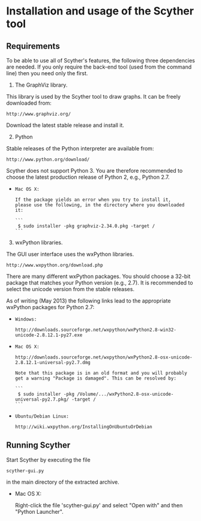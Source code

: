 Installation and usage of the Scyther tool
==========================================

Requirements
------------

To be able to use all of Scyther's features, the following three
dependencies are needed. If you only require the back-end tool (used
from the command line) then you need only the first.

1. The GraphViz library.

  This library is used by the Scyther tool to draw graphs. It can be
  freely downloaded from:

	http://www.graphviz.org/

  Download the latest stable release and install it.


2. Python 

  Stable releases of the Python interpreter are available from:

  	http://www.python.org/download/

  Scyther does not support Python 3. You are therefore recommended to
  choose the latest production release of Python 2, e.g., Python 2.7.

  * 	Mac OS X:
  
    	If the package yields an error when you try to install it,
    	please use the following, in the directory where you downloaded
    	it:
    	
    	```
    	 $ sudo installer -pkg graphviz-2.34.0.pkg -target /
    	```


3. wxPython libraries.

  The GUI user interface uses the wxPython libraries.

	http://www.wxpython.org/download.php

  There are many different wxPython packages. You should choose a 32-bit
  package that matches your Python version (e.g., 2.7). It is
  recommended to select the unicode version from the stable releases.

  As of writing (May 2013) the following links lead to the appropriate
  wxPython packages for Python 2.7:

  * 	Windows:
  
    	http://downloads.sourceforge.net/wxpython/wxPython2.8-win32-unicode-2.8.12.1-py27.exe

  * 	Mac OS X:
  
    	http://downloads.sourceforge.net/wxpython/wxPython2.8-osx-unicode-2.8.12.1-universal-py2.7.dmg

    	Note that this package is in an old format and you will probably
    	get a warning "Package is damaged". This can be resolved by:
    	
    	```
    	 $ sudo installer -pkg /Volume/.../wxPython2.8-osx-unicode-universal-py2.7.pkg/ -target /
    	```

  * 	Ubuntu/Debian Linux:
  
    	http://wiki.wxpython.org/InstallingOnUbuntuOrDebian


Running Scyther
---------------


Start Scyther by executing the file

  	scyther-gui.py

in the main directory of the extracted archive.

  *	Mac OS X:
  
  	Right-click the file 'scyther-gui.py' and select "Open with" and
  	then "Python Launcher".



